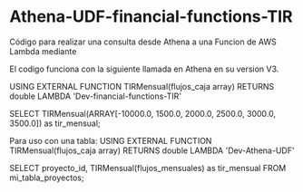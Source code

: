 # Athena-UDF-financial-functions-TIR
Código para realizar una consulta desde Athena a una Funcion de AWS Lambda mediante

El codigo funciona con la siguiente llamada en Athena en su version V3.

USING EXTERNAL FUNCTION TIRMensual(flujos_caja array<double>) 
RETURNS double LAMBDA 'Dev-financial-functions-TIR'    

SELECT TIRMensual(ARRAY[-10000.0, 1500.0, 2000.0, 2500.0, 3000.0, 3500.0]) as tir_mensual;



Para uso con una tabla:
USING EXTERNAL FUNCTION TIRMensual(flujos_caja array<double>) 
RETURNS double LAMBDA 'Dev-Athena-UDF'

SELECT 
    proyecto_id,
    TIRMensual(flujos_mensuales) as tir_mensual
FROM mi_tabla_proyectos;
